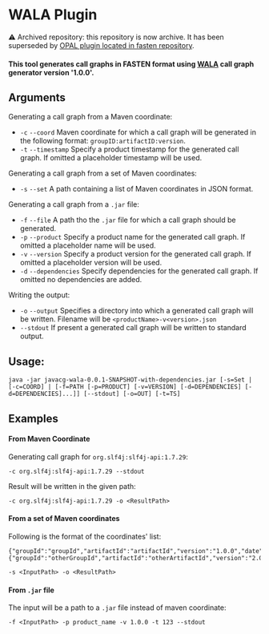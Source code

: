 # WALA Plugin

⚠ Archived repository: this repository is now archive. It has been superseded by [OPAL plugin located in fasten repository](https://github.com/fasten-project/fasten/tree/develop/analyzer/javacg-opal).

#### This tool generates call graphs in FASTEN format using [WALA](http://wala.sourceforge.net/wiki/index.php/Main_Page) call graph generator version '1.0.0'.

## Arguments
Generating a call graph from a Maven coordinate:
- `-c` `--coord` Maven coordinate for which a call graph will be generated in the following format: `groupID:artifactID:version`.
- `-t` `--timestamp` Specify a product timestamp for the generated call graph. If omitted a placeholder timestamp will be used.

Generating a call graph from a set of Maven coordinates:
- `-s` `--set` A path containing a list of Maven coordinates in JSON format.

Generating a call graph from a `.jar` file:
- `-f` `--file` A path tho the `.jar` file for which a call graph should be generated.
- `-p` `--product` Specify a product name for the generated call graph. If omitted a placeholder name will be used.
- `-v` `--version` Specify a product version for the generated call graph. If omitted a placeholder version will be used.
- `-d` `--dependencies` Specify dependencies for the generated call graph. If omitted no dependencies are added.

Writing the output:
- `-o` `--output` Specifies a directory into which a generated call graph will be written. Filename will be `<productName>-v<version>.json`
- `--stdout` If present a generated call graph will be written to standard output.

## Usage: 
```
java -jar javacg-wala-0.0.1-SNAPSHOT-with-dependencies.jar [-s=Set | [-c=COORD] | [-f=PATH [-p=PRODUCT] [-v=VERSION] [-d=DEPENDENCIES] [-d=DEPENDENCIES]...]] [--stdout] [-o=OUT] [-t=TS]
```

## Examples
#### From Maven Coordinate
Generating call graph for `org.slf4j:slf4j-api:1.7.29`:
```
-c org.slf4j:slf4j-api:1.7.29 --stdout
```

Result will be written in the given path:
```
-c org.slf4j:slf4j-api:1.7.29 -o <ResultPath>
```
#### From a set of Maven coordinates
Following is the format of the coordinates' list:
```
{"groupId":"groupId","artifactId":"artifactId","version":"1.0.0","date":123}
{"groupId":"otherGroupId","artifactId":"otherArtifactId","version":"2.0.0","date":123}
```
```
-s <InputPath> -o <ResultPath>
```

#### From `.jar` file
The input will be a path to a `.jar` file instead of maven coordinate:
```
-f <InputPath> -p product_name -v 1.0.0 -t 123 --stdout
```
